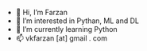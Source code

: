 - 👋 Hi, I’m Farzan
- 👀 I’m interested in Pythan, ML and DL
- 🌱 I’m currently learning Python
- 📫 vkfarzan [at] gmail . com

<!---
vkfarzan/vkfarzan is a ✨ special ✨ repository because its `README.md` (this file) appears on your GitHub profile.
You can click the Preview link to take a look at your changes.
--->
